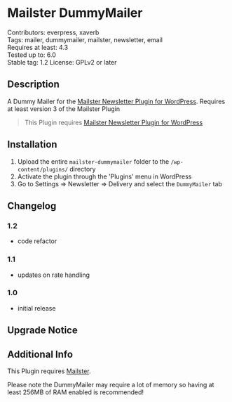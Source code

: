 # Mailster DummyMailer

Contributors: everpress, xaverb  
Tags: mailer, dummymailer, mailster, newsletter, email  
Requires at least: 4.3  
Tested up to: 6.0  
Stable tag: 1.2
License: GPLv2 or later

## Description

A Dummy Mailer for the [Mailster Newsletter Plugin for WordPress](https://mailster.co/?utm_campaign=wporg&utm_source=wordpress.org&utm_medium=readme&utm_term=Dummy+Mailer). Requires at least version 3 of the Mailster Plugin

> This Plugin requires [Mailster Newsletter Plugin for WordPress](https://mailster.co/?utm_campaign=wporg&utm_source=wordpress.org&utm_medium=readme&utm_term=Dummy+Mailer)

## Installation

1. Upload the entire `mailster-dummymailer` folder to the `/wp-content/plugins/` directory
2. Activate the plugin through the 'Plugins' menu in WordPress
3. Go to Settings => Newsletter => Delivery and select the `DummyMailer` tab

## Changelog

### 1.2

-   code refactor

### 1.1

-   updates on rate handling

### 1.0

-   initial release

## Upgrade Notice

## Additional Info

This Plugin requires [Mailster](https://mailster.co/?utm_campaign=wporg&utm_source=wordpress.org&utm_medium=readme&utm_term=Dummy+Mailer).

Please note the DummyMailer may require a lot of memory so having at least 256MB of RAM enabled is recommended!
